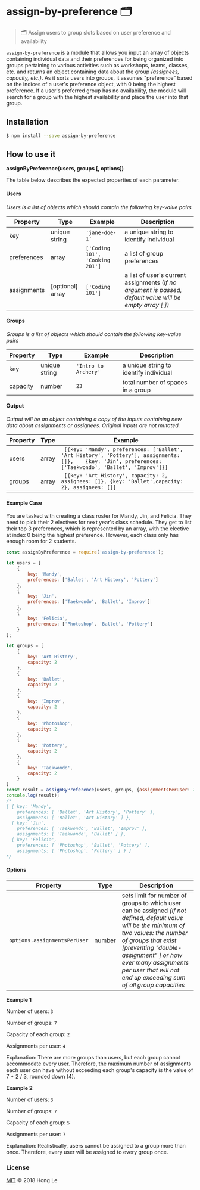 # assign-by-preference 🗂

> 🗂 Assign users to group slots based on user preference and availability

`assign-by-preference` is a module that allows you input an array of objects containing individual data and their preferences for being organized into groups pertaining to various activities such as workshops, teams, classes, etc. and returns an object containing data about the group *(assignees, capacity, etc.)*. As it sorts users into groups, it assumes "preference" based on the indices of a user's preference object, with 0 being the highest preference. If a user's preferred group has no availability, the module will search for a group with the highest availability and place the user into that group.



## Installation

```bash
$ npm install --save assign-by-preference
```

## How to use it

**assignByPreference(users, groups [, options])** 

The table below describes the expected properties of each parameter.

#### Users

*Users is a list of objects which should contain the following key-value pairs* 

| Property    | Type             | Example                         | Description                                                  |
| ----------- | ---------------- | ------------------------------- | ------------------------------------------------------------ |
| key         | unique string    | `'jane-doe-1'`                  | a unique string to identify individual                       |
| preferences | array            | `['Coding 101', 'Cooking 201']` | a list of group preferences                                  |
| assignments | [optional] array | `['Coding 101']`                | a list of user's current assignments (*if no argument is passed, default value will be empty array [ ])* |

#### Groups

*Groups is a list of objects which should contain the following key-value pairs*

| Property | Type          | Example      | Description                            |
| -------- | ------------- | ------------ | -------------------------------------- |
| key      | unique string | `'Intro to Archery'` | a unique string to identify individual |
| capacity | number        | `23`         | total number of spaces in a group      |

#### Output
*Output will be an object containing a copy of the inputs containing new data about assignments or assignees. Original inputs are not mutated.*

| **Property** | **Type** | **Example**                                                  |
| ------------ | -------- | ------------------------------------------------------------ |
| users        | array    | ` [{key: 'Mandy', preferences: ['Ballet', 'Art History', 'Pottery'], assignments: []},    {key: 'Jin', preferences: ['Taekwondo', 'Ballet', 'Improv']}]` |
| groups       | array    | ` [{key: 'Art History', capacity: 2, assignees: []}, {key: 'Ballet',capacity: 2}, assignees: []]` |

#### Example Case
You are tasked with creating a class roster for Mandy, Jin, and Felicia. They need to pick their 2 electives for next year's class schedule. They get to list their top 3 preferences, which is represented by an array, with the elective at index 0 being the highest preference. However, each class only has enough room for 2 students. 
```javascript
const assignByPreference = require('assign-by-preference');

let users = [
    {
        key: 'Mandy',
        preferences: ['Ballet', 'Art History', 'Pottery']
    },
    {
        key: 'Jin',
        preferences: ['Taekwondo', 'Ballet', 'Improv']
    },
    {
        key: 'Felicia',
        preferences: ['Photoshop', 'Ballet', 'Pottery']
    }
];

let groups = [
    {
        key: 'Art History',
        capacity: 2
    },
    {
        key: 'Ballet',
        capacity: 2
    },
    {
        key: 'Improv',
        capacity: 2
    },
    {
        key: 'Photoshop',
        capacity: 2
    },
    {
        key: 'Pottery',
        capacity: 2
    },
    {
        key: 'Taekwondo',
        capacity: 2
    }
]
const result = assignByPreference(users, groups, {assignmentsPerUser: 2}).users;
console.log(result);
/*
[ { key: 'Mandy',
    preferences: [ 'Ballet', 'Art History', 'Pottery' ],
    assignments: [ 'Ballet', 'Art History' ] },
  { key: 'Jin',
    preferences: [ 'Taekwondo', 'Ballet', 'Improv' ],
    assignments: [ 'Taekwondo', 'Ballet' ] },
  { key: 'Felicia',
    preferences: [ 'Photoshop', 'Ballet', 'Pottery' ],
    assignments: [ 'Photoshop', 'Pottery' ] } ]
*/
```

#### Options

| Property                     | Type   | Description                                                  |
| ---------------------------- | ------ | ------------------------------------------------------------ |
| `options.assignmentsPerUser` | number | sets limit for number of groups to which user can be assigned *(if not defined, default value will be the minimum of two values: the number of groups that exist [preventing "double-assignment" ] or how ever many assignments per user that will not end up exceeding sum of all group capacities* |

**Example 1**

Number of users: `3`

Number of groups: `7`

Capacity of each group: `2`

Assignments per user: `4`

Explanation: There are more groups than users, but each group cannot accommodate every user. Therefore, the maximum number of assignments each user can have without exceeding each group's capacity is the value of 7 * 2 / 3, rounded down (4).

**Example 2**

Number of users: `3`

Number of groups: `7`

Capacity of each group: `5`

Assignments per user: `7`

Explanation: Realistically, users cannot be assigned to a group more than once. Therefore, every user will be assigned to every group once.

### License 

[MIT](https://github.com/codaboba/assign-by-preference/blob/master/LICENSE) © 2018 Hong Le